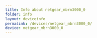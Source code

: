 ```yaml
---
title: Info about netgear_mbrn3000_0
folder: info
layout: deviceinfo
permalink: /devices/netgear_mbrn3000_0/
device: netgear_mbrn3000_0
---
```

